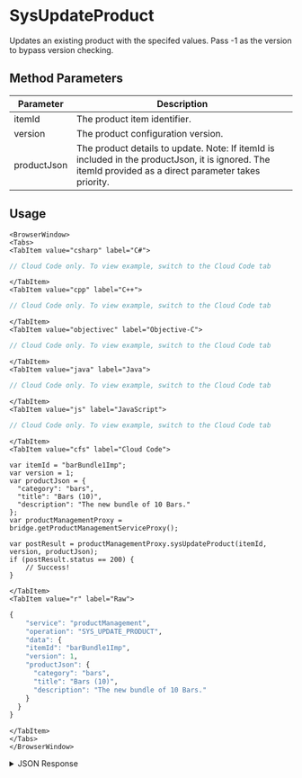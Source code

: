 # SysUpdateProduct

Updates an existing product with the specifed values. Pass -1 as the version to bypass version checking.

<PartialServop service_name="productManagement" operation_name="SYS_UPDATE_PRODUCT" />

## Method Parameters
Parameter | Description
--------- | -----------
itemId | The product item identifier.
version | The product configuration version.
productJson | The product details to update. Note: If itemId is included in the productJson, it is ignored. The itemId provided as a direct parameter takes priority.

## Usage

```mdx-code-block
<BrowserWindow>
<Tabs>
<TabItem value="csharp" label="C#">
```

```csharp
// Cloud Code only. To view example, switch to the Cloud Code tab
```

```mdx-code-block
</TabItem>
<TabItem value="cpp" label="C++">
```

```cpp
// Cloud Code only. To view example, switch to the Cloud Code tab
```

```mdx-code-block
</TabItem>
<TabItem value="objectivec" label="Objective-C">
```

```objectivec
// Cloud Code only. To view example, switch to the Cloud Code tab
```

```mdx-code-block
</TabItem>
<TabItem value="java" label="Java">
```

```java
// Cloud Code only. To view example, switch to the Cloud Code tab
```

```mdx-code-block
</TabItem>
<TabItem value="js" label="JavaScript">
```

```javascript
// Cloud Code only. To view example, switch to the Cloud Code tab
```

```mdx-code-block
</TabItem>
<TabItem value="cfs" label="Cloud Code">
```

```cfscript
var itemId = "barBundle1Imp";
var version = 1;
var productJson = {
  "category": "bars",
  "title": "Bars (10)",
  "description": "The new bundle of 10 Bars."
};
var productManagementProxy = bridge.getProductManagementServiceProxy();

var postResult = productManagementProxy.sysUpdateProduct(itemId, version, productJson);
if (postResult.status == 200) {
    // Success!
}
```

```mdx-code-block
</TabItem>
<TabItem value="r" label="Raw">
```

```r
{
	"service": "productManagement",
	"operation": "SYS_UPDATE_PRODUCT",
	"data": {
    "itemId": "barBundle1Imp",
    "version": 1,
    "productJson": { 
      "category": "bars",
      "title": "Bars (10)",
      "description": "The new bundle of 10 Bars."
    }
  }
}
```

```mdx-code-block
</TabItem>
</Tabs>
</BrowserWindow>
```

<details>
<summary>JSON Response</summary>

```json
{
  "data": {
    "gameId": "23783",
    "itemId": "barBundle1Imp",
    "type": "Subscription",
    "iTunesSubscriptionType": "Free",
    "category": "bars",
    "title": "Bars (10)",
    "description": "The new bundle of 10 Bars.",
    "imageUrl": "",
    "currency": {
      "bar": 10
    },
    "parentCurrency": {},
    "peerCurrency": {},
    "defaultPriceId": -1,
    "prices": [],
    "data": {
      "customAttr": "value"
    },
    "createdAt": 1592594640577,
    "updatedAt": 1592596878019,
    "version": 2,
    "absoluteImageUrl": "https://api.braincloudservers.com/files/portal/g/23783"
  },
  "status": 200
}
```
</details>

